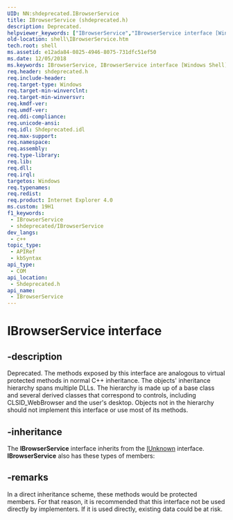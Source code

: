 ```yaml
---
UID: NN:shdeprecated.IBrowserService
title: IBrowserService (shdeprecated.h)
description: Deprecated.
helpviewer_keywords: ["IBrowserService","IBrowserService interface [Windows Shell]","IBrowserService interface [Windows Shell]","described","shdeprecated/IBrowserService","shell.IBrowserService","zone_IBrowserService"]
old-location: shell\IBrowserService.htm
tech.root: shell
ms.assetid: e12ada84-0825-4946-8075-731dfc51ef50
ms.date: 12/05/2018
ms.keywords: IBrowserService, IBrowserService interface [Windows Shell], IBrowserService interface [Windows Shell],described, shdeprecated/IBrowserService, shell.IBrowserService, zone_IBrowserService
req.header: shdeprecated.h
req.include-header: 
req.target-type: Windows
req.target-min-winverclnt: 
req.target-min-winversvr: 
req.kmdf-ver: 
req.umdf-ver: 
req.ddi-compliance: 
req.unicode-ansi: 
req.idl: Shdeprecated.idl
req.max-support: 
req.namespace: 
req.assembly: 
req.type-library: 
req.lib: 
req.dll: 
req.irql: 
targetos: Windows
req.typenames: 
req.redist: 
req.product: Internet Explorer 4.0
ms.custom: 19H1
f1_keywords:
 - IBrowserService
 - shdeprecated/IBrowserService
dev_langs:
 - c++
topic_type:
 - APIRef
 - kbSyntax
api_type:
 - COM
api_location:
 - Shdeprecated.h
api_name:
 - IBrowserService
---
```


# IBrowserService interface


## -description

Deprecated. The methods exposed by this interface are analogous to virtual protected methods in normal C++ inheritance. The objects' inheritance hierarchy spans multiple DLLs. The hierarchy is made up of a base class and several derived classes that correspond to controls, including CLSID_WebBrowser and the user's desktop. Objects not in the hierarchy should not implement this interface or use most of its methods.

## -inheritance

The <b>IBrowserService</b> interface inherits from the <a href="/windows/desktop/api/unknwn/nn-unknwn-iunknown">IUnknown</a> interface. <b>IBrowserService</b> also has these types of members:

## -remarks

In a direct inheritance scheme, these methods would be protected members. For that reason, it is recommended that this interface not be used directly by implementers. If it is used directly, existing data could be at risk.
